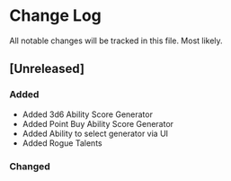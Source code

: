 # Change Log
All notable changes will be tracked in this file. Most likely.

## [Unreleased]
### Added
- Added 3d6 Ability Score Generator
- Added Point Buy Ability Score Generator
- Added Ability to select generator via UI
- Added Rogue Talents

### Changed